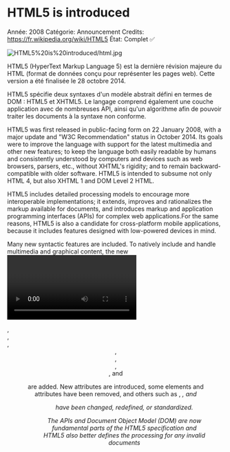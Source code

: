 # HTML5 is introduced

Année: 2008
Catégorie: Announcement
Credits: https://fr.wikipedia.org/wiki/HTML5
État: Complet ✅

![HTML5%20is%20introduced/html.jpg](HTML5%20is%20introduced/html.jpg)

HTML5 (HyperText Markup Language 5) est la dernière révision majeure du HTML (format de données conçu pour représenter les pages web). Cette version a été finalisée le 28 octobre 2014.

HTML5 spécifie deux syntaxes d'un modèle abstrait défini en termes de DOM : HTML5 et XHTML5. Le langage comprend également une couche application avec de nombreuses API, ainsi qu'un algorithme afin de pouvoir traiter les documents à la syntaxe non conforme.

HTML5 was first released in public-facing form on 22 January 2008, with a major update and "W3C Recommendation" status in October 2014. Its goals were to improve the language with support for the latest multimedia and other new features; to keep the language both easily readable by humans and consistently understood by computers and devices such as web browsers, parsers, etc., without XHTML's rigidity; and to remain backward-compatible with older software. HTML5 is intended to subsume not only HTML 4, but also XHTML 1 and DOM Level 2 HTML.

HTML5 includes detailed processing models to encourage more interoperable implementations; it extends, improves and rationalizes the markup available for documents, and introduces markup and application programming interfaces (APIs) for complex web applications.For the same reasons, HTML5 is also a candidate for cross-platform mobile applications, because it includes features designed with low-powered devices in mind.

Many new syntactic features are included. To natively include and handle multimedia and graphical content, the new <video>, <audio> and <canvas> elements were added, and support for scalable vector graphics (SVG) content and MathML for mathematical formulas. To enrich the semantic content of documents, new page structure elements such as <main>, <section>, <article>, <header>, <footer>, <aside>, <nav>, and <figure> are added. New attributes are introduced, some elements and attributes have been removed, and others such as <a>, <cite>, and <menu> have been changed, redefined, or standardized.

The APIs and Document Object Model (DOM) are now fundamental parts of the HTML5 specification and HTML5 also better defines the processing for any invalid documents